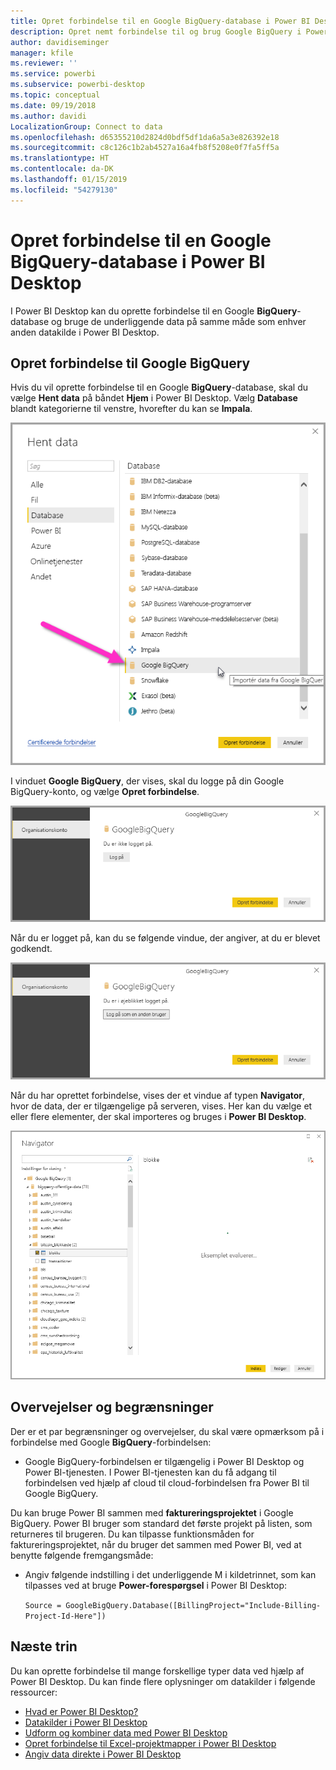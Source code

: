 ```yaml
---
title: Opret forbindelse til en Google BigQuery-database i Power BI Desktop
description: Opret nemt forbindelse til og brug Google BigQuery i Power BI Desktop
author: davidiseminger
manager: kfile
ms.reviewer: ''
ms.service: powerbi
ms.subservice: powerbi-desktop
ms.topic: conceptual
ms.date: 09/19/2018
ms.author: davidi
LocalizationGroup: Connect to data
ms.openlocfilehash: d65355210d2824d0bdf5df1da6a5a3e826392e18
ms.sourcegitcommit: c8c126c1b2ab4527a16a4fb8f5208e0f7fa5ff5a
ms.translationtype: HT
ms.contentlocale: da-DK
ms.lasthandoff: 01/15/2019
ms.locfileid: "54279130"
---
```

# <a name="connect-to-a-google-bigquery-database-in-power-bi-desktop"></a>Opret forbindelse til en Google BigQuery-database i Power BI Desktop
I Power BI Desktop kan du oprette forbindelse til en Google **BigQuery**-database og bruge de underliggende data på samme måde som enhver anden datakilde i Power BI Desktop.

## <a name="connect-to-google-bigquery"></a>Opret forbindelse til Google BigQuery
Hvis du vil oprette forbindelse til en Google **BigQuery**-database, skal du vælge **Hent data** på båndet **Hjem** i Power BI Desktop. Vælg **Database** blandt kategorierne til venstre, hvorefter du kan se **Impala**.

![Dialogboksen Hent data for Google BigQuery](media/desktop-connect-bigquery/connect_bigquery_01.png)

I vinduet **Google BigQuery**, der vises, skal du logge på din Google BigQuery-konto, og vælge **Opret forbindelse**.

![Log på Google BigQuery](media/desktop-connect-bigquery/connect_bigquery_02.png)

Når du er logget på, kan du se følgende vindue, der angiver, at du er blevet godkendt. 

![Logget på Google](media/desktop-connect-bigquery/connect_bigquery_02b.png)

Når du har oprettet forbindelse, vises der et vindue af typen **Navigator**, hvor de data, der er tilgængelige på serveren, vises. Her kan du vælge et eller flere elementer, der skal importeres og bruges i **Power BI Desktop**.

![Data fra Google BigQuery](media/desktop-connect-bigquery/connect_bigquery_03.png)

## <a name="considerations-and-limitations"></a>Overvejelser og begrænsninger
Der er et par begrænsninger og overvejelser, du skal være opmærksom på i forbindelse med Google **BigQuery**-forbindelsen:

* Google BigQuery-forbindelsen er tilgængelig i Power BI Desktop og Power BI-tjenesten. I Power BI-tjenesten kan du få adgang til forbindelsen ved hjælp af cloud til cloud-forbindelsen fra Power BI til Google BigQuery.

Du kan bruge Power BI sammen med **faktureringsprojektet** i Google BigQuery. Power BI bruger som standard det første projekt på listen, som returneres til brugeren. Du kan tilpasse funktionsmåden for faktureringsprojektet, når du bruger det sammen med Power BI, ved at benytte følgende fremgangsmåde:

 * Angiv følgende indstilling i det underliggende M i kildetrinnet, som kan tilpasses ved at bruge **Power-forespørgsel** i Power BI Desktop:

    ```Source = GoogleBigQuery.Database([BillingProject="Include-Billing-Project-Id-Here"])```

## <a name="next-steps"></a>Næste trin
Du kan oprette forbindelse til mange forskellige typer data ved hjælp af Power BI Desktop. Du kan finde flere oplysninger om datakilder i følgende ressourcer:

* [Hvad er Power BI Desktop?](desktop-what-is-desktop.md)
* [Datakilder i Power BI Desktop](desktop-data-sources.md)
* [Udform og kombiner data med Power BI Desktop](desktop-shape-and-combine-data.md)
* [Opret forbindelse til Excel-projektmapper i Power BI Desktop](desktop-connect-excel.md)   
* [Angiv data direkte i Power BI Desktop](desktop-enter-data-directly-into-desktop.md)   

